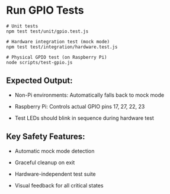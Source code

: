 # Run GPIO Tests

```
# Unit tests
npm test test/unit/gpio.test.js

# Hardware integration test (mock mode)
npm test test/integration/hardware.test.js

# Physical GPIO test (on Raspberry Pi)
node scripts/test-gpio.js

```

## Expected Output:

- Non-Pi environments: Automatically falls back to mock mode

- Raspberry Pi: Controls actual GPIO pins 17, 27, 22, 23

- Test LEDs should blink in sequence during hardware test

##  Key Safety Features:

- Automatic mock mode detection

- Graceful cleanup on exit

- Hardware-independent test suite

- Visual feedback for all critical states
